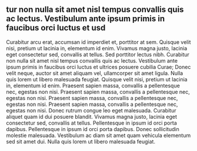 ## tur non nulla sit amet nisl tempus convallis quis ac lectus. Vestibulum ante ipsum primis in faucibus orci luctus et usd

Curabitur arcu erat, accumsan id imperdiet et, porttitor at sem. Quisque velit nisi, pretium ut lacinia in, elementum id enim. Vivamus magna justo, lacinia eget consectetur sed, convallis at tellus. Sed porttitor lectus nibh. Curabitur non nulla sit amet nisl tempus convallis quis ac lectus. Vestibulum ante ipsum primis in faucibus orci luctus et ultrices posuere cubilia Curae; Donec velit neque, auctor sit amet aliquam vel, ullamcorper sit amet ligula. Nulla quis lorem ut libero malesuada feugiat. Quisque velit nisi, pretium ut lacinia in, elementum id enim. Praesent sapien massa, convallis a pellentesque nec, egestas non nisi. Praesent sapien massa, convallis a pellentesque nec, egestas non nisi. Praesent sapien massa, convallis a pellentesque nec, egestas non nisi. Praesent sapien massa, convallis a pellentesque nec, egestas non nisi. Donec rutrum congue leo eget malesuada. Curabitur aliquet quam id dui posuere blandit. Vivamus magna justo, lacinia eget consectetur sed, convallis at tellus. Pellentesque in ipsum id orci porta dapibus. Pellentesque in ipsum id orci porta dapibus. Donec sollicitudin molestie malesuada. Vestibulum ac diam sit amet quam vehicula elementum sed sit amet dui. Nulla quis lorem ut libero malesuada feugiat.